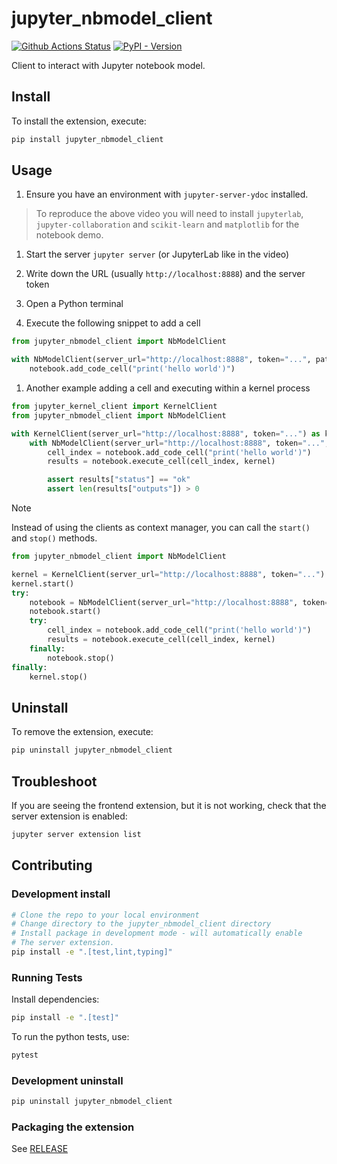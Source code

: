 <!--
  ~ Copyright (c) 2023-2024 Datalayer, Inc.
  ~
  ~ BSD 3-Clause License
-->

# jupyter_nbmodel_client

[![Github Actions Status](https://github.com/datalayer/jupyter-nbmodel-client/workflows/Build/badge.svg)](https://github.com/datalayer/jupyter-nbmodel-client/actions/workflows/build.yml)
[![PyPI - Version](https://img.shields.io/pypi/v/jupyter-nbmodel-client)](https://pypi.org/project/jupyter-nbmodel-client)

Client to interact with Jupyter notebook model.

## Install

To install the extension, execute:

```bash
pip install jupyter_nbmodel_client
```

## Usage

1. Ensure you have an environment with `jupyter-server-ydoc` installed.

> To reproduce the above video you will need to install `jupyterlab`, `jupyter-collaboration` and `scikit-learn` and `matplotlib` for the notebook demo.

1. Start the server `jupyter server` (or JupyterLab like in the video)

1. Write down the URL (usually `http://localhost:8888`) and the server token

1. Open a Python terminal

1. Execute the following snippet to add a cell

```py
from jupyter_nbmodel_client import NbModelClient

with NbModelClient(server_url="http://localhost:8888", token="...", path="test.ipynb") as notebook:
    notebook.add_code_cell("print('hello world')")
```

1. Another example adding a cell and executing within a kernel process

```py
from jupyter_kernel_client import KernelClient
from jupyter_nbmodel_client import NbModelClient

with KernelClient(server_url="http://localhost:8888", token="...") as kernel:
    with NbModelClient(server_url="http://localhost:8888", token="...", path="test.ipynb") as notebook:
        cell_index = notebook.add_code_cell("print('hello world')")
        results = notebook.execute_cell(cell_index, kernel)

        assert results["status"] == "ok"
        assert len(results["outputs"]) > 0
```

> [!NOTE]
> Instead of using the clients as context manager, you can call the ``start()`` and ``stop()`` methods.

```py
from jupyter_nbmodel_client import NbModelClient

kernel = KernelClient(server_url="http://localhost:8888", token="...")
kernel.start()
try:
    notebook = NbModelClient(server_url="http://localhost:8888", token="...", path="test.ipynb"):
    notebook.start()
    try:
        cell_index = notebook.add_code_cell("print('hello world')")
        results = notebook.execute_cell(cell_index, kernel)
    finally:
        notebook.stop()
finally:
    kernel.stop()
```

## Uninstall

To remove the extension, execute:

```bash
pip uninstall jupyter_nbmodel_client
```

## Troubleshoot

If you are seeing the frontend extension, but it is not working, check
that the server extension is enabled:

```bash
jupyter server extension list
```

## Contributing

### Development install

```bash
# Clone the repo to your local environment
# Change directory to the jupyter_nbmodel_client directory
# Install package in development mode - will automatically enable
# The server extension.
pip install -e ".[test,lint,typing]"
```

### Running Tests

Install dependencies:

```bash
pip install -e ".[test]"
```

To run the python tests, use:

```bash
pytest
```

### Development uninstall

```bash
pip uninstall jupyter_nbmodel_client
```

### Packaging the extension

See [RELEASE](RELEASE.md)
